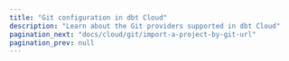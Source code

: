 ```yaml
---
title: "Git configuration in dbt Cloud"
description: "Learn about the Git providers supported in dbt Cloud"
pagination_next: "docs/cloud/git/import-a-project-by-git-url"
pagination_prev: null
---
```


<div className="grid--2-col">

<Card
    title="Import a project by git URL"
    body="Learn how to import a project by using a git URL."
    link="/docs/cloud/git/import-a-project-by-git-url"
    icon="dbt-bit"/>

<Card
    title="Connect to GitHub"
    body="Learn how to connect to GitHub."
    link="/docs/cloud/git/connect-github"
    icon="dbt-bit"/>

</div>
<br />
<div className="grid--2-col">
<Card
    title="Connect to GitLab"
    body="Learn how to connect to GitLab."
    link="/docs/cloud/git/connect-gitlab"
    icon="dbt-bit"/>

<Card
    title="Connect to Azure DevOps"
    body="Learn how to connect to Azure DevOps."
    link="/docs/cloud/git/connect-azure-devops"
    icon="dbt-bit"/>

</div>